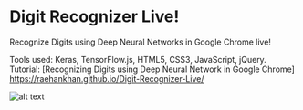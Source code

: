 # Digit Recognizer Live!
Recognize Digits using Deep Neural Networks in Google Chrome live!

Tools used: Keras, TensorFlow.js, HTML5, CSS3, JavaScript, jQuery.
Tutorial: [Recognizing Digits using Deep Neural Network in Google Chrome] https://raehankhan.github.io/Digit-Recognizer-Live/

![alt text](https://github.com/Gogul09/digit-recognizer-live/blob/master/assets/digit-recognizer.gif)
